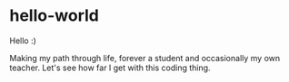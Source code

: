 # hello-world

Hello :)

Making my path through life, forever a student and occasionally my own teacher. Let's
see how far I get with this coding thing.

